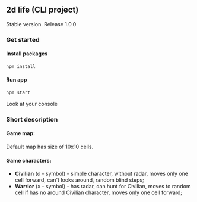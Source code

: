 ## 2d life (CLI project)
Stable version. Release 1.0.0

### Get started
#### Install packages
```Bash
npm install
```
#### Run app
```Bash
npm start
```
Look at your console

### Short description
#### Game map:
Default map has size of 10x10 cells.

#### Game characters:
- **Civilian** (*o* - symbol) - simple character, without radar, moves only one cell forward, can't looks around, random blind steps;
- **Warrior** (*x* - symbol) - has radar, can hunt for Civilian, moves to random cell if has no around Civilian character, moves only one cell forward;
